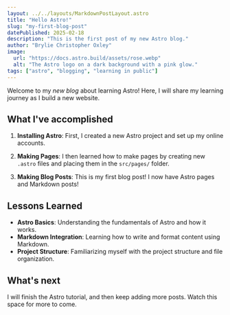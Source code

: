 ```yaml
---
layout: ../../layouts/MarkdownPostLayout.astro
title: "Hello Astro!"
slug: "my-first-blog-post"
datePublished: 2025-02-18
description: "This is the first post of my new Astro blog."
author: "Brylie Christopher Oxley"
image:
  url: "https://docs.astro.build/assets/rose.webp"
  alt: "The Astro logo on a dark background with a pink glow."
tags: ["astro", "blogging", "learning in public"]
---
```


Welcome to my _new blog_ about learning Astro! Here, I will share my learning journey as I build a new website.

## What I've accomplished

1. **Installing Astro**: First, I created a new Astro project and set up my online accounts.

2. **Making Pages**: I then learned how to make pages by creating new `.astro` files and placing them in the `src/pages/` folder.

3. **Making Blog Posts**: This is my first blog post! I now have Astro pages and Markdown posts!

## Lessons Learned

- **Astro Basics**: Understanding the fundamentals of Astro and how it works.
- **Markdown Integration**: Learning how to write and format content using Markdown.
- **Project Structure**: Familiarizing myself with the project structure and file organization.

## What's next

I will finish the Astro tutorial, and then keep adding more posts. Watch this space for more to come.
